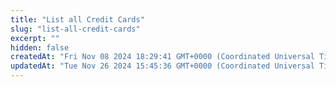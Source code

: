 ```yaml
---
title: "List all Credit Cards"
slug: "list-all-credit-cards"
excerpt: ""
hidden: false
createdAt: "Fri Nov 08 2024 18:29:41 GMT+0000 (Coordinated Universal Time)"
updatedAt: "Tue Nov 26 2024 15:45:36 GMT+0000 (Coordinated Universal Time)"
---
```

